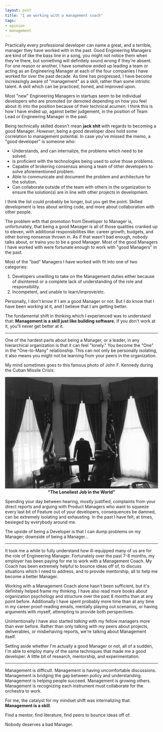 ```yaml
---
layout: post
title: "I am working with a management coach"
tags:
- opinion
- management
---
```


Practically every professional developer can name a great, and a terrible,
manager they have worked with in the past. Good Engineering Managers are kind
of like the bass line in a song, you might not notice them when they're there,
but something will definitely sound wrong if they're absent. For one reason or
another, I have somehow ended up leading a team or acting as an Engineering
Manager at each of the four companies I have worked for over the past decade.
As time has progressed, I have become increasingly aware of "management" as a
skill, rather than some intristic talent. A skill which can be practiced,
honed, and improved upon.

Most "new" Engineering Managers in startups seem to be individual developers
who are promoted (or demoted depending on how you feel about it) into the
position because of their technical acumen. I think this is how I have ended
up, against better judgement, in the position of Team Lead or Engineering
Manager in the past.

Being technically skilled doesn't mean **jack shit** with regards to becoming a
good Manager. _However_, being a good developer _does_ hold some correlation
to management potential. In case you've missed the memo, a "good developer" is
someone who:

* Understands, and can internalize, the problems which need to be solved.
* Is proficient with the technologies being used to solve those problems.
* Capable of brokering consensus among a team of other developers to solve
  aforementioned problem.
* Able to communicate and document the problem and architecture for the
  solution.
* Can collaborate outside of the team with others in the organization to ensure
  the solution(s) are in line with other projects in development.

I think the list could probably be longer, but you get the point. Skilled
development is less about writing code, and more about collaboration with
other people.

The problem with that promotion from Developer to Manager is, unfortunately,
that being a good Manager is all of those qualities cranked up to eleven, with
additional responsibilities like: career growth, budgets, and other boring
nonsense thrown in. As if that wasn't bad enough, nobody talks about, or trains
you to be a good Manager. Most of the good Managers I have worked with were
fortunate enough to work with "good Managers" in the past.

Most of the "bad" Managers I have worked with fit into one of two categories:

1. Developers unwilling to take on the Management duties either because of
   disinterest or a complete lack of understanding of the role and
   responsibility.
1. Incompetent, and unable to learn/improve/etc.


Personally, I don't know if I am a good Manager or not. But I do know that I
have been _working_ at it, and I believe that I am getting better.

The fundamental shift in thinking which I experienced was to understand that:
**Management is a skill just like building software.** If you don't work at it,
you'll never get better at it.

---

One of the hardest parts about being a Manager, or a leader, in
any hierarchical organization is that it can feel "lonely." You become the
"One" in the "One-to-Many" relationship. This can not only be personally
isolating, it also means you might not be learning from your peers in the
organization.

My mind sometimes goes to this famous photo of John F. Kennedy during the Cuban
Missile Crisis:

<center><img src="/images/post-images/management-coaching/loneliest-job.jpg"
alt="The Loneliest Job in the World"/><br/><strong>"The Loneliest Job in the
World"</strong></center>


Spending your day between hearing, mostly justified, complaints from your
direct reports and arguing with Product Managers who want to squeeze every last
bit of Feature out of your developers, consequences be damned, can be extremely
isolating and exhausting. In the past I have felt, at times, besieged by
everybody around me.

The upside of being a Developer is that I can dump problems on my Manager;
downside of being a Manager...

---

It took me a while to fully understand how ill-equipped many of us are
for the role of Engineering Manager. Fortunately over the past 7-8 months, my
employer has been paying for me to work with a Management Coach. My Coach has been
extremely helpful to bounce ideas off of, to discuss situations which I need to
address, and to provide mentorship, all to help me become a better Manager.

Working with a Management Coach alone hasn't been sufficient, but it's
definitely helped frame my thinking. I have also read more books about
organization psychology and structure over the past 8 months than at any point
before. Additionally I have spent probably more time than at any time in my
career proof-reading emails, mentally playing out scenarios, or having
arguments with myself, attempting to provide both perspectives.

Unintentionally I have also started _talking_ with my fellow managers more than ever
before. Rather than only talking with my peers about projects, deliverables, or
misbehaving reports, we're talking about Management itself.

Setting aside whether I'm actually a good Manager or not, all of a sudden, I'm
able to employ many of the same techniques that made me a good developer. A
little bit of research, mentorship, and experimentation.

---

Management is difficult. Management is having uncomfortable discussions.
Management is bridging the gap between policy and understanding. Management is
helping people succeed. Management is growing others. Management is recognizing
each instrument must collaborate for the orchestra to work.

For me, the catalyst for my mindset shift was internalizing that: **Management
is a skill**.


Find a mentor, find literature, find peers to bounce ideas off of.

Nobody deserves a bad Manager.
